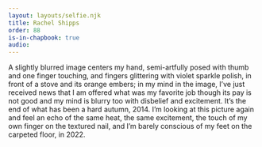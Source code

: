 ```yaml
---
layout: layouts/selfie.njk
title: Rachel Shipps
order: 88
is-in-chapbook: true
audio:
---
```


A slightly blurred image centers my hand, semi-artfully posed with thumb and one finger touching, and fingers glittering with violet sparkle polish, in front of a stove and its orange embers; in my mind in the image, I’ve just received news that I am offered what was my favorite job though its pay is not good and my mind is blurry too with disbelief and excitement. It’s the end of what has been a hard autumn, 2014. I’m looking at this picture again and feel an echo of the same heat, the same excitement, the touch of my own finger on the textured nail, and I’m barely conscious of my feet on the carpeted floor, in 2022.
